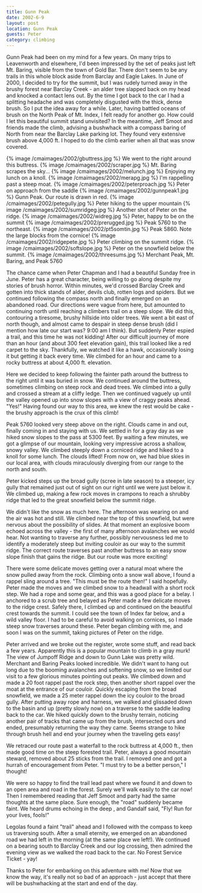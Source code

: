```yaml
---
title: Gunn Peak
date: 2002-6-9
layout: post
location: Gunn Peak
guests: Peter
category: climbing
---
```



Gunn Peak had been on my mind for a few years. On many trips to
Leavenworth and elsewhere, I'd been impressed by the set of peaks just
left Mt. Baring, visible from the town of Gold Bar. There don't seem
to be any trails in this whole block aside from Barclay and Eagle
Lakes. In June of 2000, I decided to try for the summit, but I was
rudely turned away in the brushy forest near Barclay Creek - an alder
tree slapped back on my head and knocked a contact lens out. By the
time I got back to the car I had a splitting headache and was
completely disgusted with the thick, dense brush. So I put the idea
away for a while. Later, having battled oceans of brush on the North
Peak of Mt.  Index, I felt ready for another go. How could I let this
beautiful summit stand unvisited? In the meantime, Jeff Smoot and
friends made the climb, advising a bushwhack with a compass baring of
North from near the Barclay Lake parking lot.  They found very
extensive brush above 4,000 ft. I hoped to do the climb earlier when
all that was snow covered.

{% image /cmaimages/2002/gbuttress.jpg %}
We went to the right around this buttress.
{% image /cmaimages/2002/scraper.jpg %}
Mt. Baring scrapes the sky...
{% image /cmaimages/2002/melunch.jpg %}
Enjoying my lunch on a knoll.
{% image /cmaimages/2002/merapg.jpg %}
I'm rappelling past a steep moat.
{% image /cmaimages/2002/peterproach.jpg %}
Peter on approach from the saddle
{% image /cmaimages/2002/gunnpeak1.jpg %}
Gunn Peak. Our route is drawn in red.
{% image /cmaimages/2002/petegully.jpg %}
Peter hiking to the upper mountain
{% image /cmaimages/2002/sumridgeg.jpg %}
Another shot of Peter on the ridge.
{% image /cmaimages/2002/widreg.jpg %}
Peter, happy to be on the summit
{% image /cmaimages/2002/prerugged.jpg %}
Peak 5760 to the northeast.
{% image /cmaimages/2002/pt5somtin.jpg %}
Peak 5860. Note the large blocks from the cornice!
{% image /cmaimages/2002/ridgepete.jpg %}
Peter climbing on the summit ridge.
{% image /cmaimages/2002/softslope.jpg %}
Peter on the snowfield below the summit.
{% image /cmaimages/2002/threesums.jpg %}
Merchant Peak, Mt. Baring, and Peak 5760


The chance came when Peter Chapman
 and I had a beautiful Sunday free
in June. Peter has a great character, being willing to go along
despite my stories of brush horror.  Within minutes, we'd crossed
Barclay Creek and gotten into thick stands of alder, devils club,
rotten logs and spiders. But we continued following the compass north
and finally emerged on an abandoned road. Our directions were vague
from here, but amounted to continuing north until reaching a climbers
trail on a steep slope. We did this, contouring a tiresome, brushy
hillside into older trees. We went a bit east of north though, and
almost came to despair in steep dense brush (did I mention how late
our start was? 9:00 am I think). But suddenly Peter espied a trail,
and this time he was not kidding! After our difficult journey of more
than an hour (and about 300 feet elevation gain), this trail looked
like a red carpet to the sky. Thankfully, we watched it like a hawk,
occasionally losing it but getting it back every time. We climbed for
an hour and came to a rocky buttress at about 4,000 ft. elevation.


Here we decided to keep following the fainter path around the buttress
to the right until it was buried in snow. We continued around the
buttress, sometimes climbing on steep rock and dead trees. We climbed
into a gully and crossed a stream at a cliffy ledge. Then we continued
vaguely up until the valley opened up into snow slopes with a view of
craggy peaks ahead. "Yes!" Having found our way to this area, we knew
the rest would be cake - the brushy approach is the crux of this
climb!


Peak 5760 looked very steep above on the right. Clouds came in and
out, finally coming in and staying with us. We settled in for a gray
day as we hiked snow slopes to the pass at 5300 feet. By waiting a few
minutes, we got a glimpse of our mountain, looking very impressive
across a shallow, snowy valley. We climbed steeply down a corniced
ridge and hiked to a knoll for some lunch. The clouds lifted! From now
on, we had blue skies in our local area, with clouds miraculously
diverging from our range to the north and south.


Peter kicked steps up the broad gully (scree in late season) to a
steeper, icy gully that remained just out of sight on our right until
we were just below it.  We climbed up, making a few rock moves in
crampons to reach a shrubby ridge that led to the great snowfield
below the summit ridge.


We didn't like the snow as much here. The afternoon was wearing on and
the air was hot and still. We climbed near the top of this snowfield,
but were nervous about the possibility of slides. At that moment an
explosive boom echoed across the valley - the first of many afternoon
avalanches we would hear. Not wanting to traverse any further,
possibly nervousness led me to identify a moderately steep but
inviting couloir as our way to the summit ridge. The correct route
traverses past another buttress to an easy snow slope finish that
gains the ridge. But our route was more exciting!


There were some delicate moves getting over a natural moat where the
snow pulled away from the rock. Climbing onto a snow wall above, I
found a rappel sling around a tree. "This must be the route then!" I
said hopefully. Peter made the moves and we climbed snow to a headwall
with a short rock step. We had a rope and some gear, and this was a
good place for a belay. I anchored to a scrub tree and belayed as
Peter made a few delicate moves to the ridge crest. Safely there, I
climbed up and continued on the beautiful crest towards the summit. I
could see the town of Index far below, and a wild valley floor. I had
to be careful to avoid walking on cornices, so I made steep snow
traverses around these. Peter began climbing with me, and soon I was
on the summit, taking pictures of Peter on the ridge.


Peter arrived and we broke out the register, wrote some stuff, and
read back a few years. Apparently this is a popular mountain to climb
in a gray murk! The view of Jumpoff Ridge and down to Gunn Lake was
pretty wild. Merchant and Baring Peaks looked incredible. We didn't
want to hang out long due to the booming avalanches and softening
snow, so we limited our visit to a few glorious minutes pointing out
peaks. We climbed down and made a 20 foot rappel past the rock step,
then another short rappel over the moat at the entrance of our
couloir. Quickly escaping from the broad snowfield, we made a 25 meter
rappel down the icy couloir to the broad gully. After putting away
rope and harness, we walked and glissaded down to the basin and up
(pretty slowly now) on a traverse to the saddle leading back to the
car. We hiked quickly down to the brushy terrain, noticing another
pair of tracks that came up from the brush, intersected ours and ended,
presumably returning the way they came. Seems strange to hike
through brush hell and end your journey when the traveling gets easy!


We retraced our route past a waterfall to the rock buttress at 4,000
ft., then made good time on the steep forested trail. Peter, always a
good mountain steward, removed about 25 sticks from the trail. I
removed one and got a hurrah of encouragement from Peter. "I must try
to be a better person," I thought!


We were so happy to find the trail lead past where we found it and
down to an open area and road in the forest. Surely we'll walk easily
to the car now! Then I remembered reading that Jeff Smoot and party
had the same thoughts at the same place. Sure enough, the "road"
suddenly became faint. We heard drums echoing in the deep , and
Gandalf said, "Fly! Run for your lives, fools!"


Legolas found a faint "trail" ahead and I followed with the compass to
keep us traversing south. After a small eternity, we emerged on an
abandoned road we had left in the morning (at the same place we
left!). We continued on a bearing south to Barclay Creek and our log
crossing, then admired the evening view as we walked the road back to
the car. No Forest Service Ticket - yay!


Thanks to Peter for embarking on this adventure with me! Now that we
know the way, it's really not so bad of an approach - just accept that
there will be bushwhacking at the start and end of the day.



